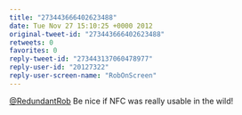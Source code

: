 ```yaml
---
title: "273443666402623488"
date: Tue Nov 27 15:10:25 +0000 2012
original-tweet-id: "273443666402623488"
retweets: 0
favorites: 0
reply-tweet-id: "273443137060478977"
reply-user-id: "20127322"
reply-user-screen-name: "RobOnScreen"
---
```

<a href="https://twitter.com/RedundantRob">@RedundantRob</a> Be nice if NFC was really usable in the wild!
